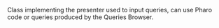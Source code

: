 Class implementing the presenter used to input queries, can use Pharo code or queries produced by the Queries Browser.